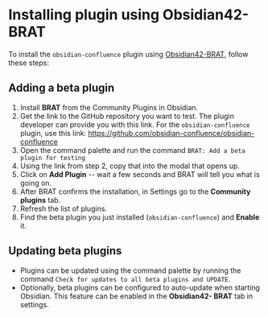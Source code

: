 # Installing plugin using Obsidian42-BRAT

To install the `obsidian-confluence` plugin using [Obsidian42-BRAT](https://github.com/TfTHacker/obsidian42-brat#Quick-Guide-for-using-BRAT), follow these steps:

## Adding a beta plugin

1. Install **BRAT** from the Community Plugins in Obsidian.
2. Get the link to the GitHub repository you want to test. The plugin developer can provide you with this link.
   For the `obsidian-confluence` plugin, use this link: https://github.com/obsidian-confluence/obsidian-confluence
3. Open the command palette and run the command `BRAT: Add a beta plugin for testing` 
4. Using the link from step 2, copy that into the modal that opens up.
5. Click on **Add Plugin** -- wait a few seconds and BRAT will tell you what is going on.
6. After BRAT confirms the installation, in Settings go to the **Community plugins** tab.
7. Refresh the list of plugins.
8. Find the beta plugin you just installed (`obsidian-confluence`) and **Enable** it.

## Updating beta plugins

- Plugins can be updated using the command palette by running the command `Check for updates to all beta plugins and UPDATE`.
- Optionally, beta plugins can be configured to auto-update when starting Obsidian. This feature can be enabled in the **Obsidian42- BRAT** tab in settings.
